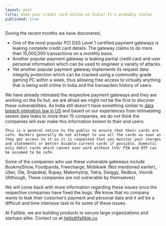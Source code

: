 ```yaml
---
layout: post
title: Used your credit card online in India? It's probably stolen
published: true
---
```


During the recent months we have discovered,

* One of the most popular PCI DSS Level 1 certified payment gateways is leaking complete credit card details. The gateway claims to do more than 15,000,000 transactions on a monthly basis.
* Another popular payment gateway is leaking partial credit card and user personal information which can be used to engineer a variety of attacks. 
* Yet another popular payment gateway implements its request data integrity protection which can be cracked using a commodity grade gaming PC within a week, thus allowing free access to virtually anything that is being sold online in India and the transaction history of users.

We have already intimated the respective payment gateways and they are working on the fix but, we are afraid we might not be the first to discover these vulnerabilities. As India still doesn't have something simliar to [data breach intimation law in US](https://www.whitehouse.gov/sites/default/files/omb/legislative/letters/updated-data-breach-notification.pdf) and based on our experiences from intimatating severe data leaks to more than 15 companies, we do not think the companies will ever make this information known to their end users.

```This is a general notice to the public to ensure that their cards are safe. Hackers generally do not attempt to use all the cards as soon as they get access to it so it is requested that you monitor your charges and statements or better disable current cards if possible. Domestic only debit cards which cannot ever work without CVV/ PIN and OTP can be assumed to be safe.```

Some of the companies who use these vulnerable gateways include BookmyShow, Foodpanda, Freecharge, Mobikwik (Not mentioned earlier), Uber, Ola, Snapdeal, Rupay, Makemytrip, Yatra, Swiggy, Redbus, Voonik (Although, These companies are not vulnerable by themselves)

We will come back with more information regarding these issues once the respective companies have fixed the bugs. We know that no company wants to leak their customer’s payment and personal data and it will be a difficult and time intensive task to fix some of these issues.

At Fallible, we are building products to secure large organizations and startups alike. Contact us at [hello@fallible.co](mailto:hello@fallible.co)
